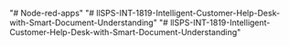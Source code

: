 "# Node-red-apps" 
"# llSPS-INT-1819-Intelligent-Customer-Help-Desk-with-Smart-Document-Understanding" 
"# llSPS-INT-1819-Intelligent-Customer-Help-Desk-with-Smart-Document-Understanding" 
